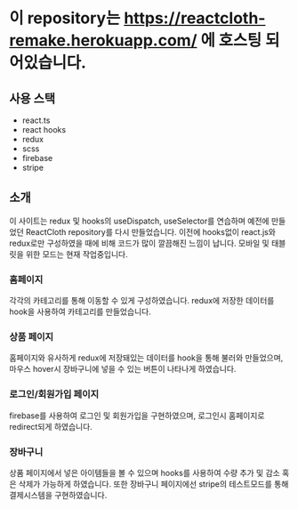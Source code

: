 # 이 repository는 https://reactcloth-remake.herokuapp.com/ 에 호스팅 되어있습니다.

## 사용 스택

- react.ts
- react hooks
- redux
- scss
- firebase
- stripe

## 소개

이 사이트는 redux 및 hooks의 useDispatch, useSelector를 연습하며 예전에 만들었던 ReactCloth repository를 다시 만들었습니다. 이전에 hooks없이 react.js와 redux로만 구성하였을 때에 비해 코드가 많이 깔끔해진 느낌이 납니다. 모바일 및 태블릿을 위한 모드는 현재 작업중입니다.

### 홈페이지

각각의 카테고리를 통해 이동할 수 있게 구성하였습니다. redux에 저장한 데이터를 hook을 사용하여 카테고리를 만들었습니다.

### 상품 페이지

홈페이지와 유사하게 redux에 저장돼있는 데이터를 hook을 통해 불러와 만들었으며, 마우스 hover시 장바구니에 넣을 수 있는 버튼이 나타나게 하였습니다.

### 로그인/회원가입 페이지

firebase를 사용하여 로그인 및 회원가입을 구현하였으며, 로그인시 홈페이지로 redirect되게 하였습니다.

### 장바구니

상품 페이지에서 넣은 아이템들을 볼 수 있으며 hooks를 사용하여 수량 추가 및 감소 혹은 삭제가 가능하게 하였습니다. 또한 장바구니 페이지에선 stripe의 테스트모드를 통해 결제시스템을 구현하였습니다.
